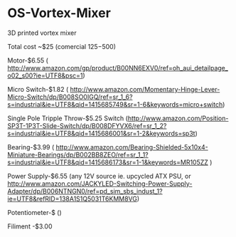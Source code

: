 OS-Vortex-Mixer
===============

3D printed vortex mixer

Total cost ~$25 (comercial $125 -$500)


Motor-$6.55 ( http://www.amazon.com/gp/product/B00NN6EXV0/ref=oh_aui_detailpage_o02_s00?ie=UTF8&psc=1)

Micro Switch-$1.82 ( http://www.amazon.com/Momentary-Hinge-Lever-Micro-Switch/dp/B008SO0IGQ/ref=sr_1_6?s=industrial&ie=UTF8&qid=1415685749&sr=1-6&keywords=micro+switch)

Single Pole Tripple Throw-$5.25 Switch (http://www.amazon.com/Position-SP3T-1P3T-Slide-Switch/dp/B008DFYVX6/ref=sr_1_2?s=industrial&ie=UTF8&qid=1415686001&sr=1-2&keywords=sp3t)

Bearing-$3.99 ( http://www.amazon.com/Bearing-Shielded-5x10x4-Miniature-Bearings/dp/B002BB8ZEO/ref=sr_1_1?s=industrial&ie=UTF8&qid=1415686173&sr=1-1&keywords=MR105ZZ )

Power Supply-$6.55 (any 12V source ie. upcycled ATX PSU, or  http://www.amazon.com/JACKYLED-Switching-Power-Supply-Adapter/dp/B006NTNGN0/ref=pd_sim_sbs_indust_1?ie=UTF8&refRID=138A1S1Q5031T6KMM8VG)

Potentiometer-$ ()

Filiment -$3.00
